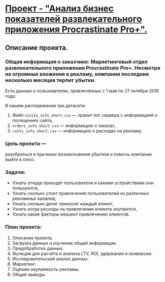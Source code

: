 # [Проект - "Анализ бизнес показателей развлекательного приложения Procrastinate Pro+".](https://github.com/usr036943/yandex_practicum_projects/blob/main/4.%20%20Анализ%20бизнес%20показателей%20развлекательного%20приложения%20Procrastinate%20Pro%2B/4.%20%20Анализ%20бизнес%20показателей%20развлекательного%20приложения%20Procrastinate%20Pro%2B.ipynb)
## Описание проекта.

### Общая информация о заказчике: Маркетинговый отдел развлекательного приложения Procrastinate Pro+. Несмотря на огромные вложения в рекламу, компания последние несколько месяцев терпит убытки.

Есть данные о пользователях, привлечённых с 1 мая по 27 октября 2019 года:

В нашем распоряжении три датасета:

1. Файл `visits_info_short.csv` — хранит лог сервера с информацией о посещениях сайта,
2. `orders_info_short.csv` — информацию о заказах,
3. `costs_info_short.csv` — информацию о расходах на рекламу.
### Цель проекта — 
разобраться в причинах возникновения убытков и помочь компании выйти в плюс.

### Задачи:

- Узнать откуда приходят пользователи и какими устройствами они пользуются,
- Узнать сколько стоит привлечение пользователей из различных рекламных каналов;
- Узнать сколько денег приносит каждый клиент,
- Узнать когда расходы на привлечение клиента окупаются,
- Узнать какие факторы мешают привлечению клиентов.
### План проекта:

1. Описание проекта.
2. Загрузка данных и изучение общей информации.
3. Предобработка данных.
4. Функции для расчёта и анализа LTV, ROI, удержания и конверсии.
5. Исследовательский анализ данных.
6. Маркетинг.
7. Оценим окупаемость рекламы.
8. Общие выводы.
